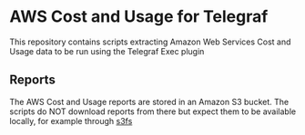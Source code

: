# AWS Cost and Usage for Telegraf

This repository contains scripts extracting Amazon Web Services Cost and Usage data
to be run using the Telegraf Exec plugin

## Reports

The AWS Cost and Usage reports are stored in an Amazon S3 bucket.
The scripts do NOT download reports from there but expect them to be available locally,
for example through [s3fs](https://github.com/s3fs-fuse/s3fs-fuse)
